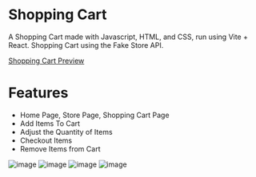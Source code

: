 # Shopping Cart

A Shopping Cart made with Javascript, HTML, and CSS, run using Vite + React. Shopping Cart using the Fake Store API.

[Shopping Cart Preview](https://main--palmercurrie-memory-game.netlify.app/)

# Features
- Home Page, Store Page, Shopping Cart Page
- Add Items To Cart
- Adjust the Quantity of Items
- Checkout Items
- Remove Items from Cart

![image](https://github.com/PalmerCurrie/Shopping-Cart/assets/129619038/68914f6f-3c70-4aed-8ac4-eb704992b390)
![image](https://github.com/PalmerCurrie/Shopping-Cart/assets/129619038/570f3056-1e47-458c-a3f0-9d708ddd6fe0)
![image](https://github.com/PalmerCurrie/Shopping-Cart/assets/129619038/7da7622b-bc60-4568-bf60-3282b1a3e12a)
![image](https://github.com/PalmerCurrie/Shopping-Cart/assets/129619038/ca1bceb1-8ac4-4fc6-adfd-cbfcb5ec0785)


